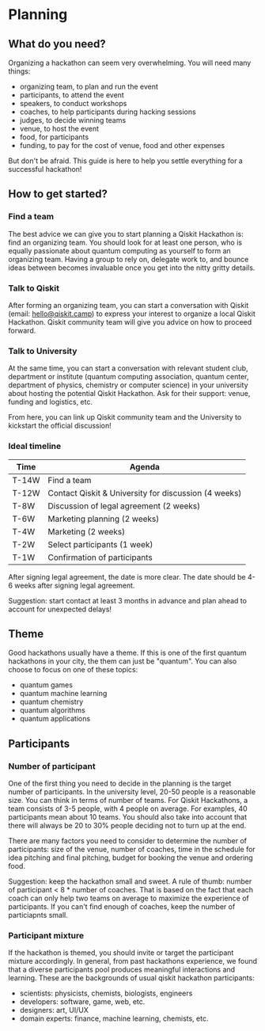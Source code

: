 # Planning

## What do you need?

Organizing a hackathon can seem very overwhelming. You will need many things:

- organizing team, to plan and run the event
- participants, to attend the event
- speakers, to conduct workshops
- coaches, to help participants during hacking sessions
- judges, to decide winning teams
- venue, to host the event
- food, for participants
- funding, to pay for the cost of venue, food and other expenses

But don't be afraid. This guide is here to help you settle everything for a successful hackathon!

## How to get started?

### Find a team
The best advice we can give you to start planning a Qiskit Hackathon is: find an organizing team. You should look for at least one person, who is equally passionate about quantum computing as yourself to form an organizing team. Having a group to rely on, delegate work to, and bounce ideas between becomes invaluable once you get into the nitty gritty details.

### Talk to Qiskit
After forming an organizing team, you can start a conversation with Qiskit (email: hello@qiskit.camp) to express your interest to organize a local Qiskit Hackathon. Qiskit community team will give you advice on how to proceed forward.

### Talk to University
At the same time, you can start a conversation with relevant student club, department or institute (quantum computing association, quantum center, department of physics, chemistry or computer science) in your university about hosting the potential Qiskit Hackathon. Ask for their support: venue, funding and logistics, etc.

From here, you can link up Qiskit community team and the University to kickstart the official discussion!

### Ideal timeline
| Time  | Agenda                                               |
|-------|------------------------------------------------------|
| T-14W | Find a team                                          |
| T-12W | Contact Qiskit & University for discussion (4 weeks) |
| T-8W  | Discussion of legal agreement (2 weeks)              |
| T-6W  | Marketing planning (2 weeks)                         |
| T-4W  | Marketing (2 weeks)                                  |
| T-2W  | Select participants (1 week)                         |
| T-1W  | Confirmation of participants                         |

After signing legal agreement, the date is more clear. The date should be 4-6 weeks after signing legal agreement.  

Suggestion: start contact at least 3 months in advance and plan ahead to account for unexpected delays!

## Theme
Good hackathons usually have a theme. If this is one of the first quantum hackathons in your city, the them can just be "quantum". You can also choose to focus on one of these topics:
- quantum games
- quantum machine learning
- quantum chemistry
- quantum algorithms
- quantum applications

## Participants
### Number of participant
One of the first thing you need to decide in the planning is the target number of participants. In the university level, 20-50 people is a reasonable size. You can think in terms of number of teams. For Qiskit Hackathons, a team consists of 3-5 people, with 4 people on average. For examples, 40 participants mean about 10 teams. You should also take into account that there will always be 20 to 30% people deciding not to turn up at the end.

There are many factors you need to consider to determine the number of participants: size of the venue, number of coaches, time in the schedule for idea pitching and final pitching, budget for booking the venue and ordering food.

Suggestion: keep the hackathon small and sweet. A rule of thumb: number of participant < 8 * number of coaches. That is based on the fact that each coach can only help two teams on average to maximize the experience of participants. If you can't find enough of coaches, keep the number of particiapnts small.

### Participant mixture
If the hackathon is themed, you should invite or target the participant mixture accordingly. In general, from past hackathons experience, we found that a diverse participants pool produces meaningful interactions and learning. These are the backgrounds of usual qiskit hackathon participants:
- scientists: physicists, chemists, biologists, engineers
- developers: software, game, web, etc.
- designers: art, UI/UX
- domain experts: finance, machine learning, chemists, etc.
